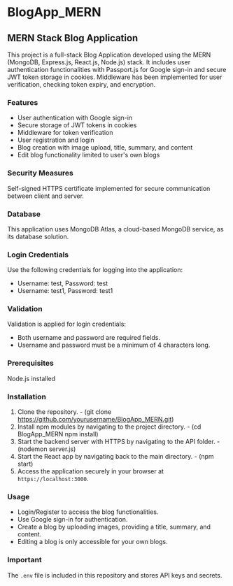 # BlogApp_MERN

## MERN Stack Blog Application

This project is a full-stack Blog Application developed using the MERN (MongoDB, Express.js, React.js, Node.js) stack. It includes user authentication functionalities with Passport.js for Google sign-in and secure JWT token storage in cookies. Middleware has been implemented for user verification, checking token expiry, and encryption.

### Features

- User authentication with Google sign-in
- Secure storage of JWT tokens in cookies
- Middleware for token verification
- User registration and login
- Blog creation with image upload, title, summary, and content
- Edit blog functionality limited to user's own blogs

### Security Measures

Self-signed HTTPS certificate implemented for secure communication between client and server.

### Database

This application uses MongoDB Atlas, a cloud-based MongoDB service, as its database solution.

### Login Credentials

Use the following credentials for logging into the application:
- Username: test, Password: test
- Username: test1, Password: test1

### Validation

Validation is applied for login credentials:
- Both username and password are required fields.
- Username and password must be a minimum of 4 characters long.

### Prerequisites

Node.js installed

### Installation

1. Clone the repository. - (git clone https://github.com/yourusername/BlogApp_MERN.git)
2. Install npm modules by navigating to the project directory. - (cd BlogApp_MERN npm install)
3. Start the backend server with HTTPS by navigating to the API folder. - (nodemon server.js)
4. Start the React app by navigating back to the main directory. - (npm start)
5. Access the application securely in your browser at `https://localhost:3000`.

### Usage

- Login/Register to access the blog functionalities.
- Use Google sign-in for authentication.
- Create a blog by uploading images, providing a title, summary, and content.
- Editing a blog is only accessible for your own blogs.

### Important

The `.env` file is included in this repository and stores API keys and secrets.
